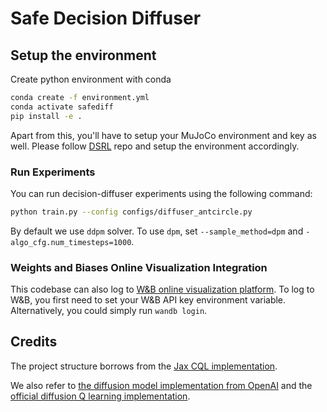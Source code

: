 # Safe Decision Diffuser

## Setup the environment

Create python environment with conda
```bash
conda create -f environment.yml
conda activate safediff
pip install -e .
```

Apart from this, you'll have to setup your MuJoCo environment and key as well. Please follow [DSRL](https://github.com/liuzuxin/DSRL) repo and setup the environment accordingly.

### Run Experiments

You can run decision-diffuser experiments using the following command:

```bash
python train.py --config configs/diffuser_antcircle.py
```

By default we use `ddpm` solver. To use `dpm`, set `--sample_method=dpm` and `-algo_cfg.num_timesteps=1000`.

### Weights and Biases Online Visualization Integration
This codebase can also log to [W&B online visualization platform](https://wandb.ai/site). To log to W&B, you first need to set your W&B API key environment variable.
Alternatively, you could simply run `wandb login`.

## Credits
The project structure borrows from the [Jax CQL implementation](https://github.com/young-geng/JaxCQL).

We also refer to [the diffusion model implementation from OpenAI](https://github.com/openai/guided-diffusion/tree/main/guided_diffusion) and the [official diffusion Q learning implementation](https://github.com/Zhendong-Wang/Diffusion-Policies-for-Offline-RL/).
